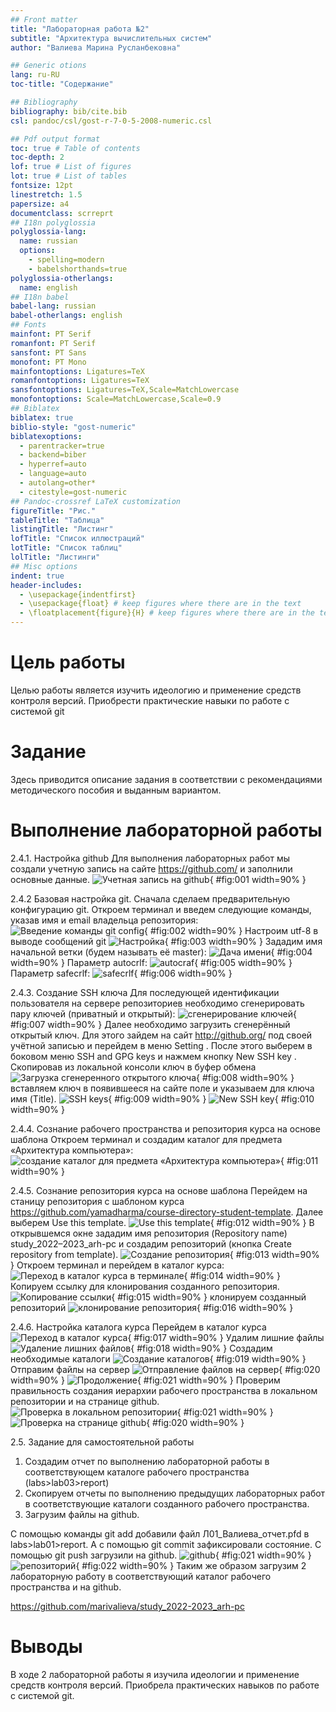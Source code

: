 ```yaml
---
## Front matter
title: "Лабораторная работа №2"
subtitle: "Архитектура вычислительных систем"
author: "Валиева Марина Русланбековна"

## Generic otions
lang: ru-RU
toc-title: "Содержание"

## Bibliography
bibliography: bib/cite.bib
csl: pandoc/csl/gost-r-7-0-5-2008-numeric.csl

## Pdf output format
toc: true # Table of contents
toc-depth: 2
lof: true # List of figures
lot: true # List of tables
fontsize: 12pt
linestretch: 1.5
papersize: a4
documentclass: scrreprt
## I18n polyglossia
polyglossia-lang:
  name: russian
  options:
	- spelling=modern
	- babelshorthands=true
polyglossia-otherlangs:
  name: english
## I18n babel
babel-lang: russian
babel-otherlangs: english
## Fonts
mainfont: PT Serif
romanfont: PT Serif
sansfont: PT Sans
monofont: PT Mono
mainfontoptions: Ligatures=TeX
romanfontoptions: Ligatures=TeX
sansfontoptions: Ligatures=TeX,Scale=MatchLowercase
monofontoptions: Scale=MatchLowercase,Scale=0.9
## Biblatex
biblatex: true
biblio-style: "gost-numeric"
biblatexoptions:
  - parentracker=true
  - backend=biber
  - hyperref=auto
  - language=auto
  - autolang=other*
  - citestyle=gost-numeric
## Pandoc-crossref LaTeX customization
figureTitle: "Рис."
tableTitle: "Таблица"
listingTitle: "Листинг"
lofTitle: "Список иллюстраций"
lotTitle: "Список таблиц"
lolTitle: "Листинги"
## Misc options
indent: true
header-includes:
  - \usepackage{indentfirst}
  - \usepackage{float} # keep figures where there are in the text
  - \floatplacement{figure}{H} # keep figures where there are in the text
---
```


# Цель работы

Целью работы является изучить идеологию и применение средств контроля
версий. Приобрести практические навыки по работе с системой git

# Задание

Здесь приводится описание задания в соответствии с рекомендациями
методического пособия и выданным вариантом.


# Выполнение лабораторной работы

2.4.1. Настройка github
Для выполнения лабораторных работ мы создали учетную запись на сайте https://github.com/ и заполнили основные данные.
![Учетная запись на github](image/1.png){ #fig:001 width=90% }

2.4.2 Базовая настройка git.
Сначала сделаем предварительную конфигурацию git. Откроем терминал и введем следующие команды, указав имя и email владельца репозитория:
![Введение команды git config](image/2.png){ #fig:002 width=90% }
Настроим utf-8 в выводе сообщений git
![Настройка](image/3.png){ #fig:003 width=90% }
Зададим имя начальной ветки (будем называть её master):
![Дача имени](image/4.png){ #fig:004 width=90% }
Параметр autocrlf:
![autocraf](image/5.png){ #fig:005 width=90% }
Параметр safecrlf:
![safecrlf](image/6.png){ #fig:006 width=90% }

2.4.3. Создание SSH ключа
Для последующей идентификации пользователя на сервере репозиториев необходимо сгенерировать пару ключей (приватный и открытый):
![сгенерирование ключей](image/7.png){ #fig:007 width=90% }
Далее необходимо загрузить сгенерённый открытый ключ. Для этого зайдем на сайт http://github.org/ под своей учётной записью и перейдем в меню Setting . После этого выберем в боковом меню SSH and GPG keys и нажмем кнопку New SSH key .
Скопировав из локальной консоли ключ в буфер обмена
![Загрузка сгенеренного открытого ключа](image/8.png){ #fig:008 width=90% }
вставляем ключ в появившееся на сайте поле и указываем для ключа имя
(Title).
![SSH keys](image/9.png){ #fig:009 width=90% }
![New SSH key](image/10.png){ #fig:010 width=90% }

2.4.4. Сознание рабочего пространства и репозитория курса на основе шаблона
Откроем терминал и создадим каталог для предмета «Архитектура компьютера»:
![создание каталог для предмета «Архитектура компьютера»](image/11.png){ #fig:011 width=90% }

2.4.5. Сознание репозитория курса на основе шаблона
Перейдем на станицу репозитория с шаблоном курса https://github.com/yamadharma/course-directory-student-template.
Далее выберем Use this template.
![Use this template](image/12.png){ #fig:012 width=90% }
В открывшемся окне зададим имя репозитория (Repository name) study_2022–2023_arh-pc и создадим репозиторий (кнопка Create repository from template).
![Создание репозитория](image/13.png){ #fig:013 width=90% }
Откроем терминал и перейдем в каталог курса:
![Переход в каталог курса в терминале](image/14.png){ #fig:014 width=90% }
Копируем ссылку для клонирования созданного репозитория.
![Копирование ссылки](image/15.png){ #fig:015 width=90% }
клонируем созданный репозиторий
![клонирование репозитория](image/16.png){ #fig:016 width=90% }

2.4.6. Настройка каталога курса
Перейдем в каталог курса
![Переход в каталог курса](image/17.png){ #fig:017 width=90% }
Удалим лишние файлы
![Удаление лишних файлов](image/18.png){ #fig:018 width=90% }
Создадим необходимые каталоги
![Создание каталогов](image/19.png){ #fig:019 width=90% }
Отправим файлы на сервер
![Отправление файлов на сервер](image/20.png){ #fig:020 width=90% }
![Продолжение](image/21.png){ #fig:021 width=90% }
Проверим правильность создания иерархии рабочего пространства в локальном репозитории и на странице github.
![Проверка  в локальном репозитории](image/21.png){ #fig:021 width=90% }
![Проверка на странице github](image/20.png){ #fig:020 width=90% }

2.5. Задание для самостоятельной работы
1. Создадим отчет по выполнению лабораторной работы в соответствующем каталоге рабочего пространства (labs>lab03>report)
2. Скопируем отчеты по выполнению предыдущих лабораторных работ в соответствующие каталоги созданного рабочего пространства.
3. Загрузим файлы на github.

С помощью команды git add добавили файл Л01_Валиева_отчет.pfd в  labs>lab01>report.  А с помощью git commit зафиксировали состояние. С помощью git push загрузили на github.
![github](image/21.png){ #fig:021 width=90% }
![репозиторий](image/22.png){ #fig:022 width=90% }
Таким же образом загрузим 2 лабораторную работу в соответствующий каталог рабочего пространства и на github.

https://github.com/marivalieva/study_2022-2023_arh-pc
# Выводы

В ходе 2 лабораторной работы я изучила идеологии и применение средств контроля версий. Приобрела практических навыков по работе с системой git.

